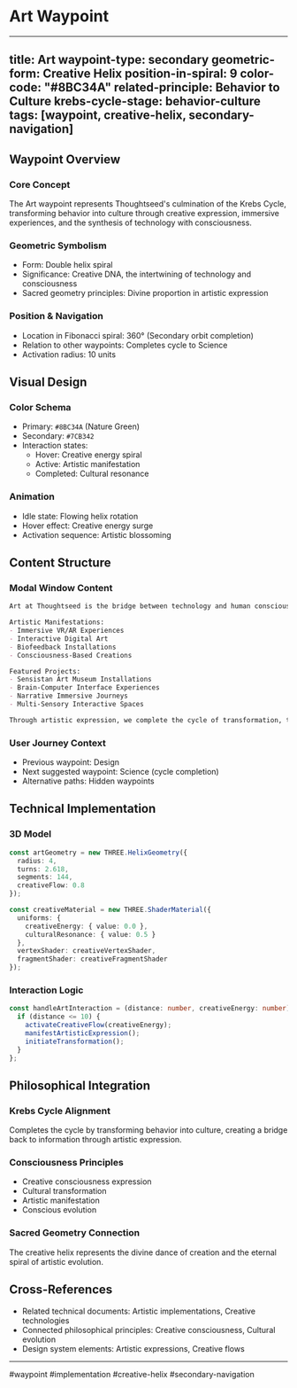 # Art Waypoint

---
title: Art
waypoint-type: secondary
geometric-form: Creative Helix
position-in-spiral: 9
color-code: "#8BC34A"
related-principle: Behavior to Culture
krebs-cycle-stage: behavior-culture
tags: [waypoint, creative-helix, secondary-navigation]
---

## Waypoint Overview
### Core Concept
The Art waypoint represents Thoughtseed's culmination of the Krebs Cycle, transforming behavior into culture through creative expression, immersive experiences, and the synthesis of technology with consciousness.

### Geometric Symbolism
- Form: Double helix spiral
- Significance: Creative DNA, the intertwining of technology and consciousness
- Sacred geometry principles: Divine proportion in artistic expression

### Position & Navigation
- Location in Fibonacci spiral: 360° (Secondary orbit completion)
- Relation to other waypoints: Completes cycle to Science
- Activation radius: 10 units

## Visual Design
### Color Schema
- Primary: `#8BC34A` (Nature Green)
- Secondary: `#7CB342`
- Interaction states:
  - Hover: Creative energy spiral
  - Active: Artistic manifestation
  - Completed: Cultural resonance

### Animation
- Idle state: Flowing helix rotation
- Hover effect: Creative energy surge
- Activation sequence: Artistic blossoming

## Content Structure
### Modal Window Content
```markdown
Art at Thoughtseed is the bridge between technology and human consciousness, creating transformative experiences that shape culture and understanding.

Artistic Manifestations:
- Immersive VR/AR Experiences
- Interactive Digital Art
- Biofeedback Installations
- Consciousness-Based Creations

Featured Projects:
- Sensistan Art Museum Installations
- Brain-Computer Interface Experiences
- Narrative Immersive Journeys
- Multi-Sensory Interactive Spaces

Through artistic expression, we complete the cycle of transformation, turning technological innovation into cultural evolution and conscious growth.
```

### User Journey Context
- Previous waypoint: Design
- Next suggested waypoint: Science (cycle completion)
- Alternative paths: Hidden waypoints

## Technical Implementation
### 3D Model
```typescript
const artGeometry = new THREE.HelixGeometry({
  radius: 4,
  turns: 2.618,
  segments: 144,
  creativeFlow: 0.8
});

const creativeMaterial = new THREE.ShaderMaterial({
  uniforms: {
    creativeEnergy: { value: 0.0 },
    culturalResonance: { value: 0.5 }
  },
  vertexShader: creativeVertexShader,
  fragmentShader: creativeFragmentShader
});
```

### Interaction Logic
```typescript
const handleArtInteraction = (distance: number, creativeEnergy: number) => {
  if (distance <= 10) {
    activateCreativeFlow(creativeEnergy);
    manifestArtisticExpression();
    initiateTransformation();
  }
};
```

## Philosophical Integration
### Krebs Cycle Alignment
Completes the cycle by transforming behavior into culture, creating a bridge back to information through artistic expression.

### Consciousness Principles
- Creative consciousness expression
- Cultural transformation
- Artistic manifestation
- Conscious evolution

### Sacred Geometry Connection
The creative helix represents the divine dance of creation and the eternal spiral of artistic evolution.

## Cross-References
- Related technical documents: Artistic implementations, Creative technologies
- Connected philosophical principles: Creative consciousness, Cultural evolution
- Design system elements: Artistic expressions, Creative flows

---

#waypoint #implementation #creative-helix #secondary-navigation